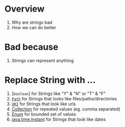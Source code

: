 # Overview
1. Why are strings bad
1. How we can do better


# Bad because
1. Strings can represent anything


# Replace String with ...
1. [`boolean`] for Strings like "Y" & "N" or "T" & "F"
1. [`Path`](https://docs.oracle.com/en/java/javase/12/docs/api/java.base/java/nio/file/Path.html) for Strings that looks like files/paths/directories
1. [`URI`](https://docs.oracle.com/en/java/javase/11/docs/api/java.base/java/net/URI.html) for Strings that look like urls
1. [Collection](./collections.selecting.md) for repeated values (eg. comma separated)
1. [Enum](https://docs.oracle.com/javase/tutorial/java/javaOO/enum.html) for bounded set of values
1. [java.time.Instant](https://docs.oracle.com/en/java/javase/11/docs/api/java.base/java/time/Instant.html) for Strings that look like dates
